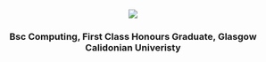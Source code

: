 <h1 align="center">
    <img src="https://readme-typing-svg.herokuapp.com/?font=Righteous&size=35&center=true&vCenter=true&width=500&height=70&duration=4000&lines=Hi+There!;+I'm+Jonathan+Ward!;" />
</h1>
<h3 align="center">
    Bsc Computing, First Class Honours Graduate, Glasgow Calidonian Univeristy
</h3>